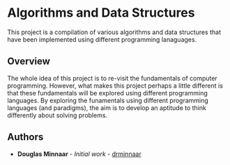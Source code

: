 # Algorithms and Data Structures

This project is a compilation of various algorithms and data structures that have been implemented using different programming lanaguages.

## Overview

The whole idea of this project is to re-visit the fundamentals of computer programming. However, what makes this project perhaps a little different is that these fundamentals will be explored using different programming languages. By exploring the funamentals using different programming languages (and paradigms), the aim is to develop an aptitude to think differently about solving problems.

## Authors

* **Douglas Minnaar** - *Initial work* - [drminnaar](https://github.com/drminnaar)
